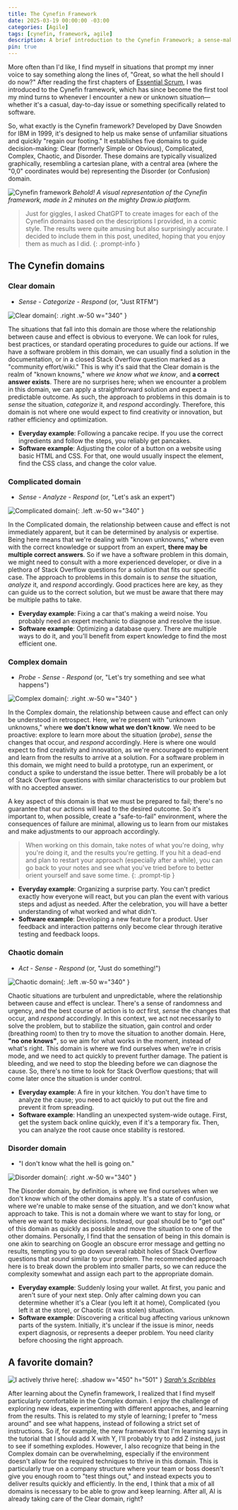```yaml
---
title: The Cynefin Framework
date: 2025-03-19 00:00:00 -03:00
categories: [Agile]
tags: [cynefin, framework, agile]
description: A brief introduction to the Cynefin Framework; a sense-making model that aims to answer the golden question of "What the hell should I do now?".
pin: true
---
```


More often than I'd like, I find myself in situations that prompt my inner voice to say something along the lines of, "Great, so what the hell should I do now?"
After reading the first chapters of [Essential Scrum](https://a.co/d/f4DESbv), I was introduced to the Cynefin framework,
which has since become the first tool my mind turns to whenever I encounter a new or unknown situation—whether it's a casual, day-to-day issue or something specifically related to software.

So, what exactly is the Cynefin framework? Developed by Dave Snowden for IBM in 1999, it's designed to help us make sense of unfamiliar situations and quickly "regain our footing."
It establishes five domains to guide decision-making: Clear (formerly Simple or Obvious), Complicated, Complex, Chaotic, and Disorder.
These domains are typically visualized graphically, resembling a cartesian plane, with a central area (where the "0,0" coordinates would be) representing the Disorder (or Confusion) domain.

![Cynefin framework](/assets/img/2025/03/cynefin-framework-diagram.png)
_Behold! A visual representation of the Cynefin framework, made in 2 minutes on the mighty Draw.io platform._

> Just for giggles, I asked ChatGPT to create images for each of the Cynefin domains based on the descriptions I provided, in a comic style.
> The results were quite amusing but also surprisingly accurate. I decided to include them in this post, unedited, hoping that you enjoy them as much as I did.
{: .prompt-info }

## The Cynefin domains

### Clear domain

* _Sense - Categorize - Respond_ (or, "Just RTFM")

![Clear domain](/assets/img/2025/03/chatgpt-clear-domain.webp){: .right .w-50 w="340" }

The situations that fall into this domain are those where the relationship between cause and effect is obvious to everyone.
We can look for rules, best practices, or standard operating procedures to guide our actions.
If we have a software problem in this domain, we can usually find a solution in the documentation, or in a closed Stack Overflow question marked as a "community effort/wiki."
This is why it's said that the Clear domain is the realm of "known knowns," where *we know what we know*, and **a correct answer exists**.
There are no surprises here; when we encounter a problem in this domain, we can apply a straightforward solution and expect a predictable outcome.
As such, the approach to problems in this domain is to _sense_ the situation, _categorize_ it, and _respond_ accordingly.
Therefore, this domain is not where one would expect to find creativity or innovation, but rather efficiency and optimization.

* **Everyday example**: Following a pancake recipe. If you use the correct ingredients and follow the steps, you reliably get pancakes.
* **Software example**: Adjusting the color of a button on a website using basic HTML and CSS. For that, one would usually inspect the element, find the CSS class, and change the color value.

### Complicated domain

* _Sense - Analyze - Respond_ (or, "Let's ask an expert")

![Complicated domain](/assets/img/2025/03/chatgpt-complicated-domain.webp){: .left .w-50 w="340" }

In the Complicated domain, the relationship between cause and effect is not immediately apparent, but it can be determined by analysis or expertise.
Being here means that we're dealing with "known unknowns," where even with the correct knowledge or support from an expert, **there may be multiple correct answers**.
So if we have a software problem in this domain, we might need to consult with a more experienced developer, or dive in a plethora of Stack Overflow questions for a solution that fits our specific case.
The approach to problems in this domain is to _sense_ the situation, _analyze_ it, and _respond_ accordingly.
Good practices here are key, as they can guide us to the correct solution, but we must be aware that there may be multiple paths to take.

* **Everyday example**: Fixing a car that's making a weird noise. You probably need an expert mechanic to diagnose and resolve the issue.
* **Software example**: Optimizing a database query. There are multiple ways to do it, and you'll benefit from expert knowledge to find the most efficient one.

### Complex domain

* _Probe - Sense - Respond_ (or, "Let's try something and see what happens")

![Complex domain](/assets/img/2025/03/chatgpt-complex-domain.webp){: .right .w-50 w="340" }

In the Complex domain, the relationship between cause and effect can only be understood in retrospect.
Here, we're present with "unknown unknowns," where **we don't know what we don't know**.
We need to be proactive: explore to learn more about the situation (_probe_), _sense_ the changes that occur, and _respond_ accordingly.
Here is where one would expect to find creativity and innovation, as we're encouraged to experiment and learn from the results to arrive at a solution.
For a software problem in this domain, we might need to build a prototype, run an experiment, or conduct a spike to understand the issue better.
There will probably be a lot of Stack Overflow questions with similar characteristics to our problem but with no accepted answer.

A key aspect of this domain is that we must be prepared to fail; there's no guarantee that our actions will lead to the desired outcome.
So it's important to, when possible, create a "safe-to-fail" environment, where the consequences of failure are minimal,
allowing us to learn from our mistakes and make adjustments to our approach accordingly.

> When working on this domain, take notes of what you're doing, why you're doing it, and the results you're getting.
> If you hit a dead-end and plan to restart your approach (especially after a while), you can go back to your notes and see what you've tried before to better orient yourself and save some time.
{: .prompt-tip }

* **Everyday example**: Organizing a surprise party. You can't predict exactly how everyone will react, but you can plan the event with various steps and adjust as needed. After the celebration, you will have a better understanding of what worked and what didn't.
* **Software example**: Developing a new feature for a product. User feedback and interaction patterns only become clear through iterative testing and feedback loops.

### Chaotic domain

* _Act - Sense - Respond_ (or, "Just do something!")

![Chaotic domain](/assets/img/2025/03/chatgpt-chaotic-domain.webp){: .left .w-50 w="340" }

Chaotic situations are turbulent and unpredictable, where the relationship between cause and effect is unclear.
There's a sense of randomness and urgency, and the best course of action is to _act_ first, _sense_ the changes that occur, and _respond_ accordingly.
In this context, we act not necessarily to solve the problem, but to stabilize the situation, gain control and order (breathing room) to then try to move the situation to another domain.
Here, **"no one knows"**, so we aim for what works in the moment, instead of what's right.
This domain is where we find ourselves when we're in crisis mode, and we need to act quickly to prevent further damage. The patient is bleeding, and we need to stop the bleeding before we can diagnose the cause.
So, there's no time to look for Stack Overflow questions; that will come later once the situation is under control.

* **Everyday example**: A fire in your kitchen. You don't have time to analyze the cause; you need to act quickly to put out the fire and prevent it from spreading.
* **Software example**: Handling an unexpected system-wide outage. First, get the system back online quickly, even if it's a temporary fix. Then, you can analyze the root cause once stability is restored.

### Disorder domain

* "I don't know what the hell is going on."

![Disorder domain](/assets/img/2025/03/chatgpt-disorder-domain.webp){: .right .w-50 w="340" }

The Disorder domain, by definition, is where we find ourselves when we don't know which of the other domains apply.
It's a state of confusion, where we're unable to make sense of the situation, and we don't know what approach to take.
This is not a domain where we want to stay for long, or where we want to make decisions. Instead, our goal should be to "get out" of this domain as quickly as possible and move the situation to one of the other domains.
Personally, I find that the sensation of being in this domain is one akin to searching on Google an obscure error message and getting no results, tempting you to go down several rabbit holes of Stack Overflow questions that _sound_ similar to your problem.
The recommended approach here is to break down the problem into smaller parts, so we can reduce the complexity somewhat and assign each part to the appropriate domain.

* **Everyday example**: Suddenly losing your wallet. At first, you panic and aren't sure of your next step. Only after calming down you can determine whether it's a Clear (you left it at home), Complicated (you left it at the store), or Chaotic (it was stolen) situation.
* **Software example**: Discovering a critical bug affecting various unknown parts of the system. Initially, it's unclear if the issue is minor, needs expert diagnosis, or represents a deeper problem. You need clarity before choosing the right approach. 

## A favorite domain?

![I actively thrive here](/assets/img/2025/03/cynefin-framework-sarah-scribbles.jpg){: .shadow w="450" h="501" }
_[Sarah's Scribbles](https://sarahcandersen.com/)_

After learning about the Cynefin framework, I realized that I find myself particularly comfortable in the Complex domain.
I enjoy the challenge of exploring new ideas, experimenting with different approaches, and learning from the results.
This is related to my style of learning; I prefer to "mess around" and see what happens, instead of following a strict set of instructions.
So if, for example, the new framework that I'm learning says in the tutorial that I should add X with Y, I'll probably try to add Z instead, just to see if something explodes.
However, I also recognize that being in the Complex domain can be overwhelming, especially if the environment doesn't allow for the required techniques to thrive in this domain.
This is particularly true on a company structure where your team or boss doesn't give you enough room to "test things out,"
and instead expects you to deliver results quickly and efficiently.
In the end, I think that a mix of all domains is necessary to be able to grow and keep learning. After all, AI is already taking care of the Clear domain, right?
